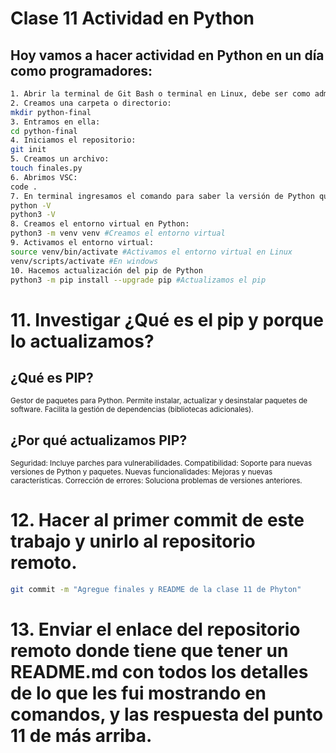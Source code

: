 # Clase 11 Actividad en Python
## Hoy vamos a hacer actividad en Python en un día como programadores:
```sh
1. Abrir la terminal de Git Bash o terminal en Linux, debe ser como administrador en Window
2. Creamos una carpeta o directorio: 
mkdir python-final
3. Entramos en ella: 
cd python-final
4. Iniciamos el repositorio:
git init
5. Creamos un archivo:
touch finales.py
6. Abrimos VSC:
code .
7. En terminal ingresamos el comando para saber la versión de Python que tenemos instalada:
python -V
python3 -V
8. Creamos el entorno virtual en Python:
python3 -m venv venv #Creamos el entorno virtual
9. Activamos el entorno virtual:
source venv/bin/activate #Activamos el entorno virtual en Linux
venv/scripts/activate #En windows
10. Hacemos actualización del pip de Python
python3 -m pip install --upgrade pip #Actualizamos el pip
```
# 11. Investigar ¿Qué es el pip y porque lo actualizamos?

## ¿Qué es PIP?
<sub> Gestor de paquetes para Python.
Permite instalar, actualizar y desinstalar paquetes de software.
Facilita la gestión de dependencias (bibliotecas adicionales). </sub>

## ¿Por qué actualizamos PIP?
<sub>Seguridad: Incluye parches para vulnerabilidades.
Compatibilidad: Soporte para nuevas versiones de Python y paquetes.
Nuevas funcionalidades: Mejoras y nuevas características.
Corrección de errores: Soluciona problemas de versiones anteriores. </sub>

# 12. Hacer al primer commit de este trabajo y unirlo al repositorio remoto.

```sh
git commit -m "Agregue finales y README de la clase 11 de Phyton"
```

# 13. Enviar el enlace del repositorio remoto donde tiene que tener un README.md con todos los detalles de lo que les fui mostrando en comandos, y las respuesta del punto 11 de más arriba.